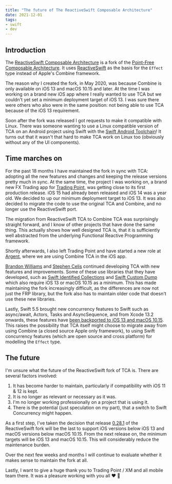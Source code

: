 ```yaml
---
title: "The future of The ReactiveSwift Composable Architecture"
date: 2021-12-01
tags:
- swift
- dev
---
```


## Introduction

The [ReactiveSwift Composable Architecture](https://github.com/trading-point/reactiveswift-composable-architecture) is a fork of the [Point-Free](https://github.com/pointfreeco) [Composable Architecture](https://github.com/pointfreeco/swift-composable-architecture). It uses [ReactiveSwift](https://github.com/ReactiveCocoa/ReactiveSwift) as the basis for the `Effect` type instead of Apple's Combine framework.

The reason why I created the fork, in May 2020, was because Combine is only available on iOS 13 and macOS 10.15 and later. At the time I was working on a brand new iOS app where I really wanted to use TCA but we couldn't yet set a minimum deployment target of iOS 13. I was sure there were others who also were in the same position: not being able to use TCA because of the iOS 13 requirement.

Soon after the fork was released I got requests to make it compatible with Linux. There was someone wanting to use a Linux compatible version of TCA on an Android project using Swift with the [Swift Android Toolchain](https://github.com/readdle/swift-android-toolchain)! It turns out that it wasn't that hard to make TCA work on Linux too (obviously without any of the UI components).

## Time marches on

For the past 18 months I have maintained the fork in sync with TCA: adopting all the new features and changes and keeping the release versions pretty much in sync. At the same time, the project I was working on, a brand new FX Trading app for [Trading Point](https://www.trading-point.com), was getting close to its first production release. iOS 15 had already been released and iOS 14 was a year old. We decided to up our minimum deployment target to iOS 13. It was also decided to migrate the code to use the original TCA and Combine, and no longer use the ReactiveSwift port.

The migration from ReactiveSwift TCA to Combine TCA was surprisingly straight forward, and I know of other projects that have done the same thing. This actually shows how well designed TCA is, that it is sufficiently well abstracted from the underlying Functional Reactive Programming framework.

Shortly afterwards, I also left Trading Point and have started a new role at [Argent](https://www.argent.xyz), where we are using Combine TCA in the iOS app.

[Brandon Williams](https://github.com/mbrandonw) and [Stephen Celis](https://github.com/stephencelis) continued developing TCA with new features and improvements. Some of these use libraries that they have developed, such as [Swift Identified Collections](https://github.com/pointfreeco/swift-identified-collections) and [Swift Custom Dump](https://github.com/pointfreeco/swift-custom-dump) which also require iOS 13 or macOS 10.15 as a minimum. This has made maintaining the fork increasingly difficult, as the differences are now not just the FRP library, but the fork also has to maintain older code that doesn't use these new libraries.

Lastly, Swift 5.5 brought new concurrency features to Swift such as async/await, Actors, Tasks and AsyncSequence, and from Xcode 13.2 onwards, these features have [been backported to iOS 13 and macOS 10.15](https://forums.swift.org/t/swift-concurrency-back-deployment/51908/9). This raises the possibility that TCA itself might choose to migrate away from using Combine (a closed source Apple only framework), to using Swift concurrency features (which are open source and cross platform) for modelling the `Effect` type.

## The future

I'm unsure what the future of the ReactiveSwift fork of TCA is. There are several factors involved:

1. It has become harder to maintain, particularly if compatibility with iOS 11 & 12 is kept.
2. It is no longer as relevant or necessary as it was.
3. I'm no longer working professionally on a project that is using it.
4. There is the potential (just speculation on my part), that a switch to Swift Concurrency might happen.

As a first step, I've taken the decision that release [0.28.1](https://github.com/trading-point/reactiveswift-composable-architecture/releases/tag/0.28.1) of the ReactiveSwift fork will be the last to support iOS versions below iOS 13 and macOS versions below macOS 10.15. From the next release on, the minimum targets will be iOS 13 and macOS 10.15. This will considerably reduce the maintenance burden.

Over the next few weeks and months I will continue to evaluate whether it makes sense to maintain the fork at all.

Lastly, I want to give a huge thank you to Trading Point / XM and all mobile team there. It was a pleasure working with you all ❤️ 🙏
